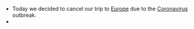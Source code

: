 - Today we decided to cancel our trip to [Europe](<Europe.md>) due to the [Coronavirus](<Coronavirus.md>) outbreak. 
- 

